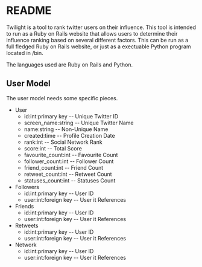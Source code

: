 README
======
Twilight is a tool to rank twitter users on their influence. This tool is
intended to run as a Ruby on Rails website that allows users to determine their
influence ranking based on several different factors. This can be run as a full
fledged Ruby on Rails website, or just as a exectuable Python program located
in /bin.

The languages used are Ruby on Rails and Python.

User Model
----------
The user model needs some specific pieces.

* User
  * id:int:primary key   -- Unique Twitter ID
  * screen_name:string   -- Unique Twitter Name
  * name:string          -- Non-Unique Name
  * created:time         -- Profile Creation Date
  * rank:int             -- Social Network Rank
  * score:int            -- Total Score
  * favourite_count:int  -- Favourite Count
  * follower_count:int   -- Follower Count
  * friend_count:int     -- Friend Count
  * retweet_count:int    -- Retweet Count
  * statuses_count:int   -- Statuses Count
* Followers
  * id:int:primary key   -- User ID
  * user:int:foreign key -- User it References
* Friends
  * id:int:primary key   -- User ID
  * user:int:foreign key -- User it References
* Retweets
  * id:int:primary key   -- User ID
  * user:int:foreign key -- User it References
* Network
  * id:int:primary key   -- User ID
  * user:int:foreign key -- User it References
